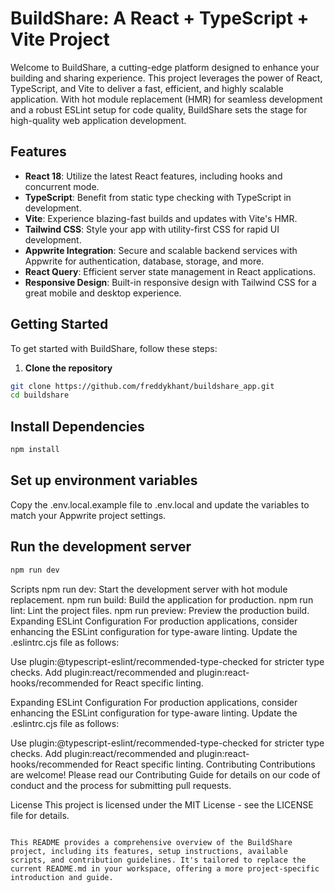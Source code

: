# BuildShare: A React + TypeScript + Vite Project

Welcome to BuildShare, a cutting-edge platform designed to enhance your building and sharing experience. This project leverages the power of React, TypeScript, and Vite to deliver a fast, efficient, and highly scalable application. With hot module replacement (HMR) for seamless development and a robust ESLint setup for code quality, BuildShare sets the stage for high-quality web application development.

## Features

- **React 18**: Utilize the latest React features, including hooks and concurrent mode.
- **TypeScript**: Benefit from static type checking with TypeScript in development.
- **Vite**: Experience blazing-fast builds and updates with Vite's HMR.
- **Tailwind CSS**: Style your app with utility-first CSS for rapid UI development.
- **Appwrite Integration**: Secure and scalable backend services with Appwrite for authentication, database, storage, and more.
- **React Query**: Efficient server state management in React applications.
- **Responsive Design**: Built-in responsive design with Tailwind CSS for a great mobile and desktop experience.

## Getting Started

To get started with BuildShare, follow these steps:

1. **Clone the repository**

```sh
git clone https://github.com/freddykhant/buildshare_app.git
cd buildshare
```

## Install Dependencies

```sh
npm install
```

## Set up environment variables

Copy the .env.local.example file to .env.local and update the variables to match your Appwrite project settings.

## Run the development server

```sh
npm run dev
```

Scripts
npm run dev: Start the development server with hot module replacement.
npm run build: Build the application for production.
npm run lint: Lint the project files.
npm run preview: Preview the production build.
Expanding ESLint Configuration
For production applications, consider enhancing the ESLint configuration for type-aware linting. Update the .eslintrc.cjs file as follows:

Use plugin:@typescript-eslint/recommended-type-checked for stricter type checks.
Add plugin:react/recommended and plugin:react-hooks/recommended for React specific linting.

Expanding ESLint Configuration
For production applications, consider enhancing the ESLint configuration for type-aware linting. Update the .eslintrc.cjs file as follows:

Use plugin:@typescript-eslint/recommended-type-checked for stricter type checks.
Add plugin:react/recommended and plugin:react-hooks/recommended for React specific linting.
Contributing
Contributions are welcome! Please read our Contributing Guide for details on our code of conduct and the process for submitting pull requests.

License
This project is licensed under the MIT License - see the LICENSE file for details.

```

This README provides a comprehensive overview of the BuildShare project, including its features, setup instructions, available scripts, and contribution guidelines. It's tailored to replace the current README.md in your workspace, offering a more project-specific introduction and guide.
```
